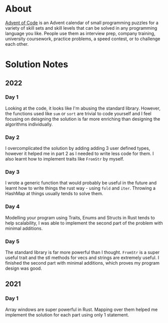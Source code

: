 # About
[Advent of Code](https://adventofcode.com/2022/about) is an Advent calendar of small programming puzzles for a variety of skill sets and skill levels that can be solved in any programming language you like. People use them as interview prep, company training, university coursework, practice problems, a speed contest, or to challenge each other.

# Solution Notes
## 2022
### Day 1
Looking at the code, it looks like I'm abusing the standard library. However, the functions used like `sum` or `sort` are trivial to code yourself and I feel focusing on deisgning the solution is far more enriching than designing the algorithms individually.

### Day 2
I overcomplicated the solution by adding adding 3 user defined types, however it helped me in part 2 as I needed to write less code for them. I also learnt how to implement traits like `FromStr` by myself.

### Day 3
I wrote a generic function that would probably be useful in the future and learnt how to write things the rust way - using `fold` and `iter`. Throwing a HashMap at things usually tends to solve them.

### Day 4
Modelling your program using Traits, Enums and Structs in Rust tends to help scalability, I was able to implement the second part of the problem with minimal additions.

### Day 5
The standard library is far more powerful than I thought. `FromStr` is a super useful trait and the stl methods for vecs and strings are extremely useful. I finished the second part with minimal additions, which proves my program design was good.

## 2021
### Day 1
Array windows are super powerful in Rust. Mapping over them helped me implement the solution for each part using only 1 statement.
